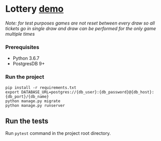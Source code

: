 # Lottery [demo](https://lottery-6-49.herokuapp.com/)
*Note: for test purposes games are not reset between every draw so all tickets go in single draw and draw can be performed for the only game multiple times*

### Prerequisites
* Python 3.6.7
* PostgresDB 9+

### Run the project

```
pip install -r requirements.txt
export DATABASE_URL=postgres://{db_user}:{db_password}@{db_host}:{db_port}/{db_name}
python manage.py migrate
python manage.py runserver
```

## Run the tests
Run `pytest` command in the project root directory.
